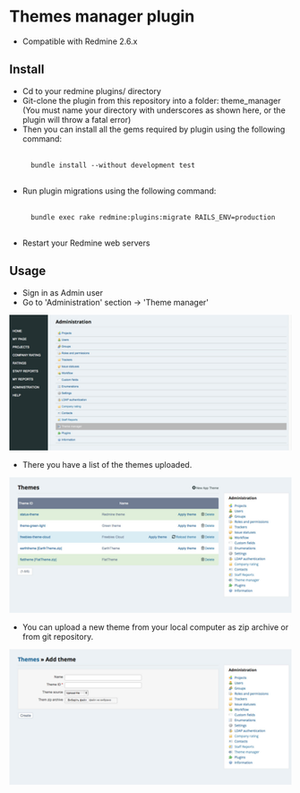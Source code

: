 # Themes manager plugin

* Compatible with Redmine 2.6.x

## Install

* Cd to your redmine plugins/ directory
* Git-clone the plugin from this repository into a folder: theme_manager (You must name your directory with underscores as shown here, or the plugin will throw a fatal error)
* Then you can install all the gems required by plugin using the following command:
    <pre><code>
    bundle install --without development test
    </code></pre>
* Run plugin migrations using the following command:
    <pre><code>
    bundle exec rake redmine:plugins:migrate RAILS_ENV=production
    </code></pre>
* Restart your Redmine web servers

## Usage
* Sign in as Admin user
* Go to 'Administration' section -> 'Theme manager'

 ![plugins list](/screenshots/scr-1.jpg)

* There you have a list of the themes uploaded.

 ![themes list](/screenshots/scr-3.jpg)

* You can upload a new theme from your local computer as zip archive or from git repository.

 ![upload theme](/screenshots/scr-2.jpg)
